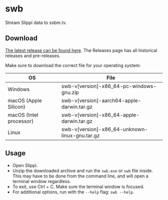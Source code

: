 # swb

Stream Slippi data to ssbm.tv.

## Download

[The latest release can be found here](https://github.com/gcpreston/swb-rs/releases/latest). The Releases page has all historical releases and pre-releases.

Make sure to download the correct file for your operating system:

| OS                      | File                                           |
| ----------------------- | ---------------------------------------------- |
| Windows                 | swb-v[version]-x86_64-pc-windows-gnu.zip       |
| macOS (Apple Silicon)   | swb-v[version]-aarch64-apple-darwin.tar.gz     |
| macOS (Intel processor) | swb-v[version]-x86_64-apple-darwin.tar.gz      |
| Linux                   | swb-v[version]-x86_64-unknown-linux-gnu.tar.gz |

## Usage

- Open Slippi.
- Unzip the downloaded archive and run the `swb.exe` or `swb` file inside. This may have to be done from the command line, and will open a terminal window regardless.
- To exit, use Ctrl + C. Make sure the terminal window is focused.
- For additional options, run with the `--help` flag: `swb --help`.
